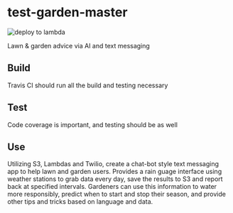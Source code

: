 # test-garden-master
![deploy to lambda](https://github.com/shawnstrickland/test-garden-master/workflows/deploy%20to%20lambda/badge.svg)

Lawn &amp; garden advice via AI and text messaging

## Build
Travis CI should run all the build and testing necessary

## Test
Code coverage is important, and testing should be as well

## Use
Utilizing S3, Lambdas and Twilio, create a chat-bot style text messaging app to help lawn and garden users.
Provides a rain guage interface using weather stations to grab data every day, save the results to S3 and report back at specified intervals. Gardeners can use this information to water more responsibly, predict when to start and stop their season, and provide other tips and tricks based on language and data.
